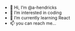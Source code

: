 - 👋 Hi, I’m @a-hendricks
- 👀 I’m interested in coding
- 🌱 I’m currently learning React
- 📫 you can reach me...

